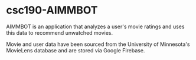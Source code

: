 # csc190-AIMMBOT

AIMMBOT is an application that analyzes a user's movie ratings and uses this data to recommend unwatched movies.

Movie and user data have been sourced from the University of Minnesota's MovieLens database and are stored via Google Firebase.